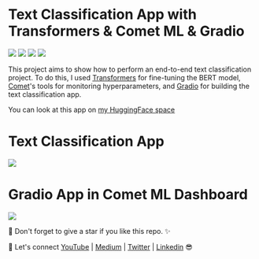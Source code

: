 # Text Classification App with Transformers & Comet ML & Gradio
[![](https://img.shields.io/badge/Python-blue?style=plastic&logo=python&logoColor=white)]()
[![](https://img.shields.io/badge/Transformers-0002A1?style=plastic&logo=huggingface&logoColor=white)]()
[![](https://img.shields.io/badge/CometML-D71313?style=plastic&logo=cometml&logoColor=white)]()
[![](https://img.shields.io/badge/Gradio-E14D2A?style=plastic&logo=gradio&logoColor=white)]()

This project aims to show how to perform an end-to-end text classification project. To do this, I used [Transformers](https://huggingface.co/docs/transformers/index) for fine-tuning the BERT model,  [Comet](https://www.comet.com/site/products/llmops/)'s tools for monitoring hyperparameters, and [Gradio](https://www.gradio.app/docs/interface) for building the text classification app.

You can look at this app on [my HuggingFace space](https://huggingface.co/spaces/Tirendaz/Text-Classification)

# Text Classification App

![](https://github.com/TirendazAcademy/Text-Classification-App-with-Transformers/blob/main/gifs/gradio-app.gif)

# Gradio App in Comet ML Dashboard

![](https://github.com/TirendazAcademy/Text-Classification-App-with-Transformers/blob/main/gifs/gradio-app-in-comet-dashboard.gif)

📌 Don't forget to give a star if you like this repo. ✨

🔗 Let's connect [YouTube](http://youtube.com/tirendazacademy) | [Medium](http://tirendazacademy.medium.com) | [Twitter](http://twitter.com/tirendazacademy) | [Linkedin](https://www.linkedin.com/in/tirendaz-academy) 😎

